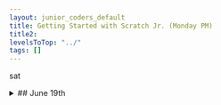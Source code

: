 ```yaml
---
layout: junior_coders_default
title: Getting Started with Scratch Jr. (Monday PM)
title2: 
levelsToTop: "../"
tags: []
---
```


sat
<details markdown=1>
<summary markdown=1>## June 19th
</summary>

## June 19th

### Recap for June 19th

Jukebox
  : Student M made great strides on his Jukebox Project. He learned how to make all the characters disappear when you touch one character and then how to make them reappear when you touch the stage.

{% include zakviewer.html Name="" ID="https://scratch.mit.edu/projects/543633250" caption="Click on one of the first two Actors to see them change. Click on the stage to have the actors reappear" %}

{% include turbowarpWithProjectUrl.html Name="" ID="https://scratch.mit.edu/projects/543633250" caption="Click on one of the first two Actors to see them change. Click on the stage to have the actors reappear" %}

{% include turbowarpWithProjectUrl.html Name="yes" ID="https://scratch.mit.edu/projects/543633250" caption="Click on one of the first two Actors to see them change. Click on the stage to have the actors reappear" %}

</details>
